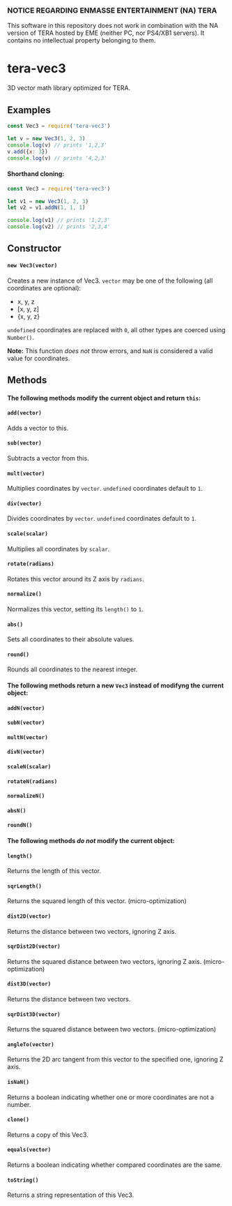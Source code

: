 ### NOTICE REGARDING ENMASSE ENTERTAINMENT (NA) TERA
This software in this repository does not work in combination with the NA version of TERA hosted by EME (neither PC, nor PS4/XB1 servers). It contains no intellectual property belonging to them.

# tera-vec3
3D vector math library optimized for TERA.

## Examples
```js
const Vec3 = require('tera-vec3')

let v = new Vec3(1, 2, 3)
console.log(v) // prints '1,2,3'
v.add({x: 3})
console.log(v) // prints '4,2,3'
```

#### Shorthand cloning:
```js
const Vec3 = require('tera-vec3')

let v1 = new Vec3(1, 2, 3)
let v2 = v1.addN(1, 1, 1)

console.log(v1) // prints '1,2,3'
console.log(v2) // prints '2,3,4'
```

## Constructor
#### `new Vec3(vector)`
Creates a new instance of Vec3. `vector` may be one of the following (all coordinates are optional):
* x, y, z
* [x, y, z]
* {x, y, z}

`undefined` coordinates are replaced with `0`, all other types are coerced using `Number()`.

**Note:** This function *does not* throw errors, and `NaN` is considered a valid value for coordinates.
## Methods
#### The following methods modify the current object and return `this`:
#### `add(vector)`
Adds a vector to this.

#### `sub(vector)`
Subtracts a vector from this.

#### `mult(vector)`
Multiplies coordinates by `vector`. `undefined` coordinates default to `1`.

#### `div(vector)`
Divides coordinates by `vector`. `undefined` coordinates default to `1`.

#### `scale(scalar)`
Multiplies all coordinates by `scalar`.

#### `rotate(radians)`
Rotates this vector around its Z axis by `radians`.

#### `normalize()`
Normalizes this vector, setting its `length()` to `1`.

#### `abs()`
Sets all coordinates to their absolute values.

#### `round()`
Rounds all coordinates to the nearest integer.

#### The following methods return a new `Vec3` instead of modifyng the current object:
#### `addN(vector)`
#### `subN(vector)`
#### `multN(vector)`
#### `divN(vector)`
#### `scaleN(scalar)`
#### `rotateN(radians)`
#### `normalizeN()`
#### `absN()`
#### `roundN()`

#### The following methods *do not* modify the current object:
#### `length()`
Returns the length of this vector.

#### `sqrLength()`
Returns the squared length of this vector. (micro-optimization)

#### `dist2D(vector)`
Returns the distance between two vectors, ignoring Z axis.

#### `sqrDist2D(vector)`
Returns the squared distance between two vectors, ignoring Z axis. (micro-optimization)

#### `dist3D(vector)`
Returns the distance between two vectors.

#### `sqrDist3D(vector)`
Returns the squared distance between two vectors. (micro-optimization)

#### `angleTo(vector)`
Returns the 2D arc tangent from this vector to the specified one, ignoring Z axis.

#### `isNaN()`
Returns a boolean indicating whether one or more coordinates are not a number.

#### `clone()`
Returns a copy of this Vec3.

#### `equals(vector)`
Returns a boolean indicating whether compared coordinates are the same.

#### `toString()`
Returns a string representation of this Vec3.